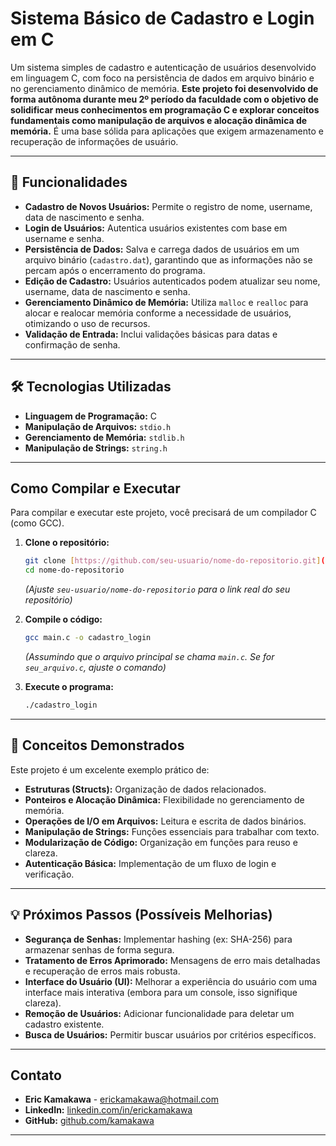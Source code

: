 # Sistema Básico de Cadastro e Login em C

Um sistema simples de cadastro e autenticação de usuários desenvolvido em linguagem C, com foco na persistência de dados em arquivo binário e no gerenciamento dinâmico de memória. **Este projeto foi desenvolvido de forma autônoma durante meu 2º período da faculdade com o objetivo de solidificar meus conhecimentos em programação C e explorar conceitos fundamentais como manipulação de arquivos e alocação dinâmica de memória.** É uma base sólida para aplicações que exigem armazenamento e recuperação de informações de usuário.

---

## 🚀 Funcionalidades

* **Cadastro de Novos Usuários:** Permite o registro de nome, username, data de nascimento e senha.
* **Login de Usuários:** Autentica usuários existentes com base em username e senha.
* **Persistência de Dados:** Salva e carrega dados de usuários em um arquivo binário (`cadastro.dat`), garantindo que as informações não se percam após o encerramento do programa.
* **Edição de Cadastro:** Usuários autenticados podem atualizar seu nome, username, data de nascimento e senha.
* **Gerenciamento Dinâmico de Memória:** Utiliza `malloc` e `realloc` para alocar e realocar memória conforme a necessidade de usuários, otimizando o uso de recursos.
* **Validação de Entrada:** Inclui validações básicas para datas e confirmação de senha.

---

## 🛠️ Tecnologias Utilizadas

* **Linguagem de Programação:** C
* **Manipulação de Arquivos:** `stdio.h`
* **Gerenciamento de Memória:** `stdlib.h`
* **Manipulação de Strings:** `string.h`

---

## Como Compilar e Executar

Para compilar e executar este projeto, você precisará de um compilador C (como GCC).

1.  **Clone o repositório:**
    ```bash
    git clone [https://github.com/seu-usuario/nome-do-repositorio.git](https://github.com/seu-usuario/nome-do-repositorio.git)
    cd nome-do-repositorio
    ```
    *(Ajuste `seu-usuario/nome-do-repositorio` para o link real do seu repositório)*

2.  **Compile o código:**
    ```bash
    gcc main.c -o cadastro_login
    ```
    *(Assumindo que o arquivo principal se chama `main.c`. Se for `seu_arquivo.c`, ajuste o comando)*

3.  **Execute o programa:**
    ```bash
    ./cadastro_login
    ```

---

## 🧠 Conceitos Demonstrados

Este projeto é um excelente exemplo prático de:

* **Estruturas (Structs):** Organização de dados relacionados.
* **Ponteiros e Alocação Dinâmica:** Flexibilidade no gerenciamento de memória.
* **Operações de I/O em Arquivos:** Leitura e escrita de dados binários.
* **Manipulação de Strings:** Funções essenciais para trabalhar com texto.
* **Modularização de Código:** Organização em funções para reuso e clareza.
* **Autenticação Básica:** Implementação de um fluxo de login e verificação.

---

## 💡 Próximos Passos (Possíveis Melhorias)

* **Segurança de Senhas:** Implementar hashing (ex: SHA-256) para armazenar senhas de forma segura.
* **Tratamento de Erros Aprimorado:** Mensagens de erro mais detalhadas e recuperação de erros mais robusta.
* **Interface do Usuário (UI):** Melhorar a experiência do usuário com uma interface mais interativa (embora para um console, isso signifique clareza).
* **Remoção de Usuários:** Adicionar funcionalidade para deletar um cadastro existente.
* **Busca de Usuários:** Permitir buscar usuários por critérios específicos.

---

## Contato

* **Eric Kamakawa** - [erickamakawa@hotmail.com](mailto:erickamakawa@hotmail.com)
* **LinkedIn:** [linkedin.com/in/erickamakawa](https://www.linkedin.com/in/erickamakawa)
* **GitHub:** [github.com/kamakawa](https://github.com/kamakawa)

---
